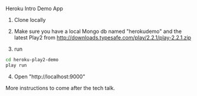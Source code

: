 Heroku Intro Demo App

1. Clone locally

2. Make sure you have a local Mongo db named "herokudemo" and the latest Play2 from http://downloads.typesafe.com/play/2.2.1/play-2.2.1.zip

3. run

```bash
cd heroku-play2-demo
play run
```

4. Open "http://localhost:9000"

More instructions to come after the tech talk.
